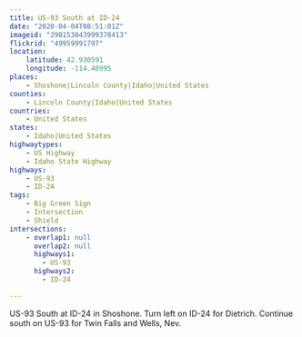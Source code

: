 ```yaml
---
title: US-93 South at ID-24
date: "2020-04-04T08:51:01Z"
imageid: "298153843999378413"
flickrid: "49959991797"
location:
    latitude: 42.930591
    longitude: -114.40995
places:
    - Shoshone|Lincoln County|Idaho|United States
counties:
    - Lincoln County|Idaho|United States
countries:
    - United States
states:
    - Idaho|United States
highwaytypes:
    - US Highway
    - Idaho State Highway
highways:
    - US-93
    - ID-24
tags:
    - Big Green Sign
    - Intersection
    - Shield
intersections:
    - overlap1: null
      overlap2: null
      highways1:
        - US-93
      highways2:
        - ID-24

---
```

US-93 South at ID-24 in Shoshone.  Turn left on ID-24 for Dietrich.  Continue south on US-93 for Twin Falls and Wells, Nev.